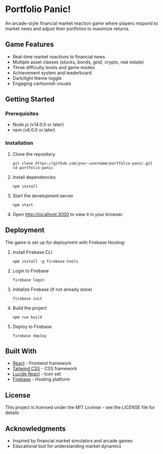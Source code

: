 # Portfolio Panic!

An arcade-style financial market reaction game where players respond to market news and adjust their portfolios to maximize returns.

## Game Features

- Real-time market reactions to financial news
- Multiple asset classes (stocks, bonds, gold, crypto, real estate)
- Three difficulty levels and game modes
- Achievement system and leaderboard
- Dark/light theme toggle
- Engaging cartoonish visuals

## Getting Started

### Prerequisites

- Node.js (v14.0.0 or later)
- npm (v6.0.0 or later)

### Installation

1. Clone the repository
   ```
   git clone https://github.com/your-username/portfolio-panic.git
   cd portfolio-panic
   ```

2. Install dependencies
   ```
   npm install
   ```

3. Start the development server
   ```
   npm start
   ```

4. Open [http://localhost:3000](http://localhost:3000) to view it in your browser.

## Deployment

The game is set up for deployment with Firebase Hosting:

1. Install Firebase CLI
   ```
   npm install -g firebase-tools
   ```

2. Login to Firebase
   ```
   firebase login
   ```

3. Initialize Firebase (if not already done)
   ```
   firebase init
   ```

4. Build the project
   ```
   npm run build
   ```

5. Deploy to Firebase
   ```
   firebase deploy
   ```

## Built With

- [React](https://reactjs.org/) - Frontend framework
- [Tailwind CSS](https://tailwindcss.com/) - CSS framework
- [Lucide React](https://lucide.dev/) - Icon set
- [Firebase](https://firebase.google.com/) - Hosting platform

## License

This project is licensed under the MIT License - see the LICENSE file for details

## Acknowledgments

- Inspired by financial market simulators and arcade games
- Educational tool for understanding market dynamics
